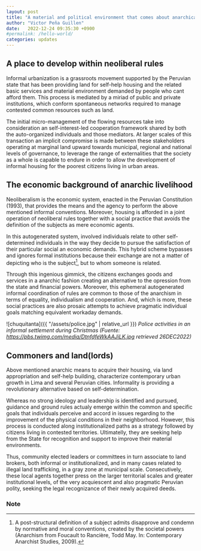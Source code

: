 ```yaml
---
layout: post
title: "A material and political environment that comes about anarchically"
author: "Victor Peña Guillen"
date:   2022-12-24 09:35:30 +0900
#permalink: /hello-world/
categories: updates
---
```


## A place to develop within neoliberal rules

Informal urbanization is a grassroots movement supported by the Peruvian state that has been providing land for self-help housing and the related basic services and material environment demanded by people who cant afford them.
This process is mediated by a miriad of public and private institutions, which conform spontaneous networks required to manage contested common resources such as land.

The initial micro-management of the flowing resources take into consideration an self-interest-led cooperation framework shared by both the auto-organized individuals and those mediators.
At larger scales of this transaction an implicit compromise is made between these stakeholders operating at marginal land upward towards municipal, regional and national levels of governance, to leverage the range of externalities that the society as a whole is capable to endure in order to allow the development of informal housing for the poorest citizens living in urban areas.

## The economic background of anarchic livelihood

Neoliberalism is the economic system, enacted in the Peruvian Constitution (1993), that provides the means and the agency to perform the above mentioned informal conventions.
Moreover, housing is afforded in a joint operation of neoliberal rules together with a social practice that avoids the definition of the subjects as mere economic agents.

In this autogenerated system, involved individuals relate to other self-determined individuals in the way they decide to pursue the satisfaction of their particular social an economic demands.
This hybrid scheme bypasses and ignores formal institutions because their exchange are not a matter of depicting who is the subject[^1], but to whom someone is related.

Through this ingenious gimmick, the citizens exchanges goods and services in a anarchic fashion creating an alternative to the opression from the state and financial powers.
Moreover, this ephemeral autogenerated informal coordination of rules are common to those of the anarchism in terms of equality, individualism and cooperation.
And, which is more, these social practices are also prosaic attempts to achieve pragmatic individual goals matching equivalent workaday demands.

![chuquitanta]({{ "/assets/police.jpg" | relative_url }})
*Police activities in an informal settlement during Christmas (Fuente: <https://pbs.twimg.com/media/DtnfdfeWkAAJiLK.jpg> retrieved 26DEC2022)*

## Commoners and land(lords)

Above mentioned anarchic means to acquire their housing, via land appropriation and self-help building, characterize contemporary urban growth in Lima and several Peruvian cities.
Informality is providing a revolutionary alternative based on self-determination.

Whereas no strong ideology and leadership is identified and pursued, guidance and ground rules actualy emerge within the common and specific goals that individuals perceive and accord in issues regarding to the improvement of the physical conditions in their neighborhood.
However, this process is conducted along institutionalized paths as a strategy followed by citizens living in contested territories.
Ultimatelly, they are seeking help from the State for recognition and support to improve their material environments.

Thus, community elected leaders or committees in turn associate to land brokers, both informal or institutionalized, and in many cases related to illegal land trafficking, in a gray zone at municipal scale.
Consecutively, these local agents together press on the larger territorial scales and greater institutional levels, of the very acquiescent and also pragmatic Peruvian polity, seeking the legal recognizance of their newly acquired deeds.

### Note

[^1]: A post-structural definition of a subject admits disapprove and condemn by normative and moral conventions, created by the societal powers (Anarchism from Foucault to Rancière, Todd May. In: Contemporary Anarchist Studies, 2009).
